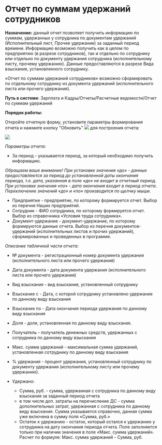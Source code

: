 ﻿# Отчет по суммам удержаний сотрудников


**Назначение:** данный отчет позволяет получить информацию по суммам, удержанных у сотрудника по документам удержаний (Исполнительный лист, Прочее удержание) за заданный период времени. Информацию возможно получить как в целом по предприятию (в разрезе сотрудников), так и отдельно по сотруднику или отдельно по документу удержания сотрудника (исполнительному листу, прочему удержанию). Данные предоставляются в разрезе Вида взыскания, установленного сотруднику.

«Отчет по суммам удержаний сотрудников» возможно сформировать по отдельному сотруднику из документа удержаний (исполнительного листа или прочего удержания).

**Путь в системе**: Зарплата и Кадры/Отчеты/Расчетные ведомости/Отчет по суммам удержаний

**Порядок работы:**

Откройте отчетную форму, установите параметры формирования отчета и нажмите кнопку "Обновить" ![](topic:Com.AddFiles.Btn_Refresh.png) для построения отчета:

![](topic:.AddFiles.Screenshot_3192.jpg)

*Параметры отчета*:

* За период - указывается период, за который необходимо получить информацию.

*Обращаем ваше внимание! При установке значения «до»  - данные предоставляются за период до установленной даты окончания периода, т.е. дата, указанная в поле «до» не входит в отчетный период.*
*При установке значения «по»   - дата окончания входит в период отчета*. 
*Переключение значений «до» и «по» производится по щелчку мыши*.

* Предприятие - предприятие, по которому формируется отчет. Выбор из перечня Наших предприятий.
* Сотрудник - ФИО сотрудника, по которому формируется отчет. Выбор из справочника «Условия труда сотрудника».
* Документ-удержание - документ-удержание, по которому формируются данные отчета. Выбор из перечня документов-удержаний (исполнительных листов и прочих удержаний), сформированных и проведенных в программе.


*Описание табличной части отчета*:

* № документа  - регистрационный номер документа удержания (исполнительного листа или прочего удержания)
* Дата документа - дата документа удержания (исполнительного листа или прочего удержания)
* Вид взыскания - вид взыскания, установленный сотруднику
* Взыскание с - Дата, с которой сотруднику установлено удержание по данному виду взыскания
* Взыскание по - Дата окончания периода удержания по данному виду взыскания
* Доля - доля, установленная по данному виду взыскания.
* Получатель - получатель денежных средств, удержанных с сотрудника по данному виду взыскания
* Макс. сумма удержаний - максимальная сумма удержаний, установленная сотруднику по данному виду взыскания
* % удержания - процент удержания, установленный сотруднику по документу удержания (исполнительному листу или прочему удержанию).

* Удержано:       
    * Сумма, руб. - сумма, удержанная с сотрудника по данному виду взыскания за заданный период отчета
    * в том числе доп. затраты на перечисление ДС - сумма дополнительных затрат, удержанная с сотрудника по данному виду взыскания. Сумма указывается справочно, данная сумма уже включена в сумму поля «Сумма, руб.»
    * Остаток к удержанию - остаток, который остался к удержанию у сотрудника на дату окончания периода отчета.  Поле заполняется только при наличии значения в поле «Макс. сумма удержаний».
     Расчет по формуле: Макс. сумма удержаний - Сумма, руб.





